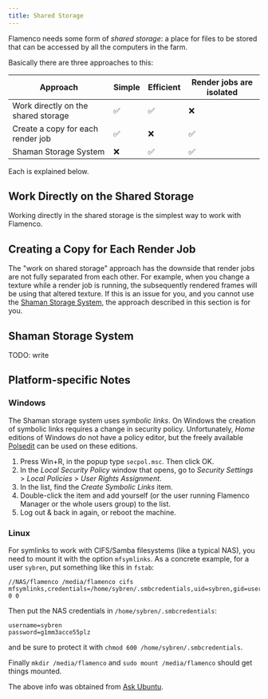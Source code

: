 ```yaml
---
title: Shared Storage
---
```


Flamenco needs some form of *shared storage*: a place for files to be stored
that can be accessed by all the computers in the farm.

Basically there are three approaches to this:

| Approach                            | Simple | Efficient | Render jobs are isolated |
|-------------------------------------|--------|-----------|--------------------------|
| Work directly on the shared storage | ✅      | ✅         | ❌                        |
| Create a copy for each render job   | ✅      | ❌         | ✅                        |
| Shaman Storage System               | ❌      | ✅         | ✅                        |

Each is explained below.

## Work Directly on the Shared Storage

Working directly in the shared storage is the simplest way to work with Flamenco.

## Creating a Copy for Each Render Job

The "work on shared storage" approach has the downside that render jobs are not
fully separated from each other. For example, when you change a texture while a
render job is running, the subsequently rendered frames will be using that
altered texture. If this is an issue for you, and you cannot use the [Shaman
Storage System][shaman], the approach described in this section is for you.

[shaman]: #shaman-storage-system

## Shaman Storage System

TODO: write

## Platform-specific Notes

### Windows

The Shaman storage system uses _symbolic links_. On Windows the creation of
symbolic links requires a change in security policy. Unfortunately, *Home*
editions of Windows do not have a policy editor, but the freely available
[Polsedit][polsedit] can be used on these editions.

1. Press Win+R, in the popup type `secpol.msc`. Then click OK.
2. In the _Local Security Policy_ window that opens, go to _Security Settings_ > _Local Policies_ > _User Rights Assignment_.
3. In the list, find the _Create Symbolic Links_ item.
4. Double-click the item and add yourself (or the user running Flamenco Manager or the whole users group) to the list.
5. Log out & back in again, or reboot the machine.

[polsedit]: https://www.southsoftware.com/polsedit.html


### Linux

For symlinks to work with CIFS/Samba filesystems (like a typical NAS), you need
to mount it with the option `mfsymlinks`. As a concrete example, for a user
`sybren`, put something like this in `fstab`:

```
//NAS/flamenco /media/flamenco cifs mfsymlinks,credentials=/home/sybren/.smbcredentials,uid=sybren,gid=users 0 0
```

Then put the NAS credentials in `/home/sybren/.smbcredentials`:

```
username=sybren
password=g1mm3acce55plz
```

and be sure to protect it with `chmod 600 /home/sybren/.smbcredentials`.

Finally `mkdir /media/flamenco` and `sudo mount /media/flamenco` should get things mounted.

The above info was obtained from [Ask Ubuntu](https://askubuntu.com/a/157140).
